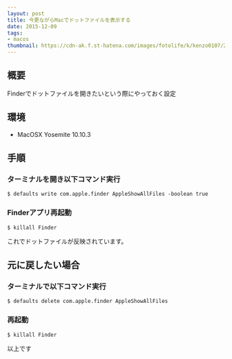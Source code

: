 ```yaml
---
layout: post
title: 今更ながらMacでドットファイルを表示する
date: 2015-12-09
tags:
- macos
thumbnail: https://cdn-ak.f.st-hatena.com/images/fotolife/k/kenzo0107/20151209/20151209101926.png
---
```


## 概要

Finderでドットファイルを開きたいという際にやっておく設定

## 環境

- MacOSX Yosemite 10.10.3

## 手順

### ターミナルを開き以下コマンド実行

```
$ defaults write com.apple.finder AppleShowAllFiles -boolean true
```

### Finderアプリ再起動

```
$ killall Finder
```

これでドットファイルが反映されています。


## 元に戻したい場合

### ターミナルで以下コマンド実行

```
$ defaults delete com.apple.finder AppleShowAllFiles
```

### 再起動

```
$ killall Finder
```

以上です
